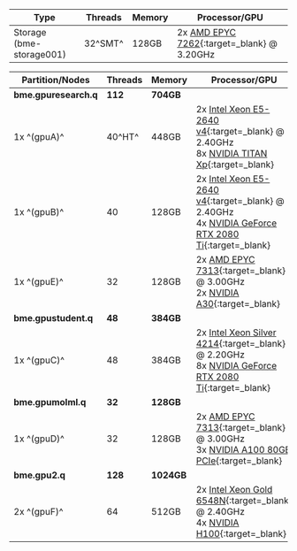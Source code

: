 | Type                     | Threads | Memory | Processor/GPU                                                                                   |
|--------------------------|---------|--------|-------------------------------------------------------------------------------------------------|
| Storage (bme-storage001) | 32^SMT^ | 128GB  | 2x [AMD EPYC 7262](https://www.amd.com/en/products/cpu/amd-epyc-7262){:target=_blank} @ 3.20GHz |

| Partition/Nodes       | Threads | Memory     | Processor/GPU                                                                                                                                                                                                                                                                                       |
|-----------------------|---------|------------|-----------------------------------------------------------------------------------------------------------------------------------------------------------------------------------------------------------------------------------------------------------------------------------------------------|
| **bme.gpuresearch.q** | **112** | **704GB**  |                                                                                                                                                                                                                                                                                                     |
| 1x ^(gpuA)^           | 40^HT^  | 448GB      | 2x [Intel Xeon E5-2640 v4](https://ark.intel.com/products/91765/intel-xeon-processor-e5-2640-v4-25m-cache-2-40-ghz){:target=_blank} @ 2.40GHz<br/>8x [NVIDIA TITAN Xp](https://www.nvidia.com/en-us/geforce/products/10series/titan-xp/){:target=_blank}                                            |
| 1x ^(gpuB)^           | 40      | 128GB      | 2x [Intel Xeon E5-2640 v4](https://ark.intel.com/products/91765/intel-xeon-processor-e5-2640-v4-25m-cache-2-40-ghz){:target=_blank} @ 2.40GHz<br/>4x [NVIDIA GeForce RTX 2080 Ti](https://www.nvidia.com/en-us/geforce/graphics-cards/rtx-2080-ti/){:target=_blank}                                 |
| 1x ^(gpuE)^           | 32      | 128GB      | 2x [AMD EPYC 7313](https://www.amd.com/en/products/cpu/amd-epyc-7313){:target=_blank} @ 3.00GHz<br/>2x [NVIDIA A30](https://www.nvidia.com/en-us/data-center/a30/){:target=_blank}                                                                                                                  |
| **bme.gpustudent.q**  | **48**  | **384GB**  |                                                                                                                                                                                                                                                                                                     |
| 1x ^(gpuC)^           | 48      | 384GB      | 2x [Intel Xeon Silver 4214](https://www.intel.com/content/www/us/en/products/sku/192470/intel-xeon-silver-4214-processor-16-5m-cache-2-20-ghz.html){:target=_blank} @ 2.20GHz<br/>8x [NVIDIA GeForce RTX 2080 Ti](https://www.nvidia.com/en-us/geforce/graphics-cards/rtx-2080-ti/){:target=_blank} |
| **bme.gpumolml.q**    | **32**  | **128GB**  |                                                                                                                                                                                                                                                                                                     |
| 1x ^(gpuD)^           | 32      | 128GB      | 2x [AMD EPYC 7313](https://www.amd.com/en/products/cpu/amd-epyc-7313){:target=_blank} @ 3.00GHz<br/>3x [NVIDIA A100 80GB PCIe](https://www.nvidia.com/en-us/data-center/a100/){:target=_blank}                                                                                                      |
| **bme.gpu2.q**        | **128** | **1024GB** |                                                                                                                                                                                                                                                                                                     |
| 2x ^(gpuF)^           | 64      | 512GB      | 2x [Intel Xeon Gold 6548N](https://www.intel.com/content/www/us/en/products/sku/237567/intel-xeon-gold-6548n-processor-60m-cache-2-80-ghz/specifications.html){:target=_blank} @ 2.40GHz<br/>4x [NVIDIA H100](https://www.nvidia.com/en-us/data-center/h100/){:target=_blank}                       | 